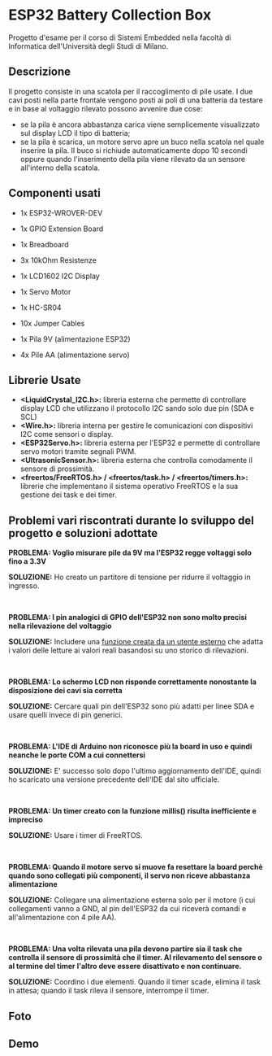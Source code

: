 # ESP32 Battery Collection Box
Progetto d'esame per il corso di Sistemi Embedded nella facoltà di Informatica dell'Università degli Studi di Milano.

## Descrizione
Il progetto consiste in una scatola per il raccoglimento di pile usate. 
I due cavi posti nella parte frontale vengono posti ai poli di una batteria da testare e in base al voltaggio rilevato possono avvenire due cose:
- se la pila è ancora abbastanza carica viene semplicemente visualizzato sul display LCD il tipo di batteria;
- se la pila è scarica, un motore servo apre un buco nella scatola nel quale inserire la pila. Il buco si richiude automaticamente dopo 10 secondi oppure quando l'inserimento della pila viene rilevato da un sensore all'interno della scatola.

## Componenti usati

- 1x ESP32-WROVER-DEV
- 1x GPIO Extension Board
- 1x Breadboard
- 3x 10kOhm Resistenze
- 1x LCD1602 I2C Display
- 1x Servo Motor
- 1x HC-SR04
- 10x Jumper Cables

- 1x Pila 9V (alimentazione ESP32)
- 4x Pile AA (alimentazione servo)

## Librerie Usate

- **<LiquidCrystal_I2C.h>:** libreria esterna che permette di controllare display LCD che utilizzano il protocollo I2C sando solo due pin (SDA e SCL)
- **<Wire.h>:** libreria interna per gestire le comunicazioni con dispositivi I2C come sensori o display.
- **<ESP32Servo.h>:** libreria esterna per l'ESP32 e permette di controllare servo motori tramite segnali PWM.
- **<UltrasonicSensor.h>:** libreria esterna che controlla comodamente il sensore di prossimità. 
- **<freertos/FreeRTOS.h> / <freertos/task.h> / <freertos/timers.h>:** librerie che implementano il sistema operativo FreeRTOS e la sua gestione dei task e dei timer.

## Problemi vari riscontrati durante lo sviluppo del progetto e soluzioni adottate
**PROBLEMA: Voglio misurare pile da 9V ma l'ESP32 regge voltaggi solo fino a 3.3V**

**SOLUZIONE:** Ho creato un partitore di tensione per ridurre il voltaggio in ingresso.

<br />

**PROBLEMA: I pin analogici di GPIO dell'ESP32 non sono molto precisi nella rilevazione del voltaggio**

**SOLUZIONE:** Includere una [funzione creata da un utente esterno](https://github.com/G6EJD/ESP32-ADC-Accuracy-Improvement-function/tree/master) che adatta i valori delle letture ai valori reali basandosi su uno storico di rilevazioni.

<br />

**PROBLEMA: Lo schermo LCD non risponde correttamente nonostante la disposizione dei cavi sia corretta**

**SOLUZIONE:** Cercare quali pin dell'ESP32 sono più adatti per linee SDA e usare quelli invece di pin generici.

<br />

**PROBLEMA: L'IDE di Arduino non riconosce più la board in uso e quindi neanche le porte COM a cui connettersi**

**SOLUZIONE:** E' successo solo dopo l'ultimo aggiornamento dell'IDE, quindi ho scaricato una versione precedente dell'IDE dal sito ufficiale.

<br />

**PROBLEMA: Un timer creato con la funzione millis() risulta inefficiente e impreciso**

**SOLUZIONE:** Usare i timer di FreeRTOS.

<br />

**PROBLEMA: Quando il motore servo si muove fa resettare la board perchè quando sono collegati più componenti, il servo non riceve abbastanza alimentazione**

**SOLUZIONE:** Collegare una alimentazione esterna solo per il motore (i cui collegamenti vanno a GND, al pin dell'ESP32 da cui riceverà comandi e all'alimentazione con 4 pile AA).

<br />

**PROBLEMA: Una volta rilevata una pila devono partire sia il task che controlla il sensore di prossimità che il timer. Al rilevamento del sensore o al termine del timer l'altro deve essere disattivato e non continuare.**

**SOLUZIONE:** Coordino i due elementi. Quando il timer scade, elimina il task in attesa; quando il task rileva il sensore, interrompe il timer.

## Foto

## Demo
